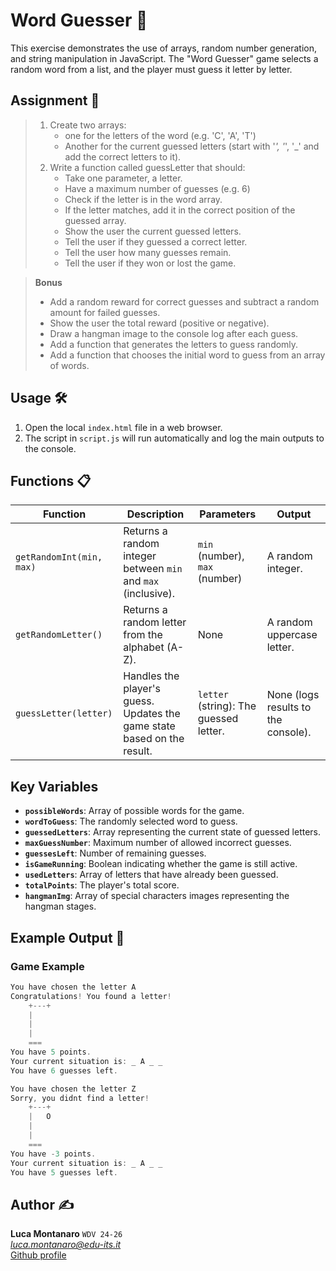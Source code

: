# Word Guesser 🎯

This exercise demonstrates the use of arrays, random number generation, and string manipulation in JavaScript. The "Word Guesser" game selects a random word from a list, and the player must guess it letter by letter.

## Assignment 📝

> 1. Create two arrays:
>    - one for the letters of the word (e.g. 'C', 'A', 'T')
>    - Another for the current guessed letters (start with '_', '_', '_' and add the correct letters to it).
> 2. Write a function called guessLetter that should:
>    - Take one parameter, a letter.
>    - Have a maximum number of guesses (e.g. 6)
>    - Check if the letter is in the word array.
>    - If the letter matches, add it in the correct position of the guessed array.
>    - Show the user the current guessed letters.
>    - Tell the user if they guessed a correct letter.
>    - Tell the user how many guesses remain.
>    - Tell the user if they won or lost the game.

> **Bonus**
>
> - Add a random reward for correct guesses and subtract a random amount for failed
>   guesses.
> - Show the user the total reward (positive or negative).
> - Draw a hangman image to the console log after each guess.
> - Add a function that generates the letters to guess randomly.
> - Add a function that chooses the initial word to guess from an array of words.

## Usage 🛠️

1. Open the local `index.html` file in a web browser.
2. The script in `script.js` will run automatically and log the main outputs to the console.

## Functions 📋

| **Function**             | **Description**                                                         | **Parameters**                         | **Output**                          |
| ------------------------ | ----------------------------------------------------------------------- | -------------------------------------- | ----------------------------------- |
| `getRandomInt(min, max)` | Returns a random integer between `min` and `max` (inclusive).           | `min` (number), `max` (number)         | A random integer.                   |
| `getRandomLetter()`      | Returns a random letter from the alphabet (A-Z).                        | None                                   | A random uppercase letter.          |
| `guessLetter(letter)`    | Handles the player's guess. Updates the game state based on the result. | `letter` (string): The guessed letter. | None (logs results to the console). |

## Key Variables

- **`possibleWords`**: Array of possible words for the game.
- **`wordToGuess`**: The randomly selected word to guess.
- **`guessedLetters`**: Array representing the current state of guessed letters.
- **`maxGuessNumber`**: Maximum number of allowed incorrect guesses.
- **`guessesLeft`**: Number of remaining guesses.
- **`isGameRunning`**: Boolean indicating whether the game is still active.
- **`usedLetters`**: Array of letters that have already been guessed.
- **`totalPoints`**: The player's total score.
- **`hangmanImg`**: Array of special characters images representing the hangman stages.

## Example Output 📜

### Game Example

```javascript
You have chosen the letter A
Congratulations! You found a letter!
    +---+
    |
    |
    |
    ===
You have 5 points.
Your current situation is: _ A _ _
You have 6 guesses left.

You have chosen the letter Z
Sorry, you didnt find a letter!
    +---+
    |   O
    |
    |
    ===
You have -3 points.
Your current situation is: _ A _ _
You have 5 guesses left.
```

## Author ✍️

**Luca Montanaro** `WDV 24-26`  
*luca.montanaro@edu-its.it*  
[Github profile](https://github.com/LucaM0nt)
